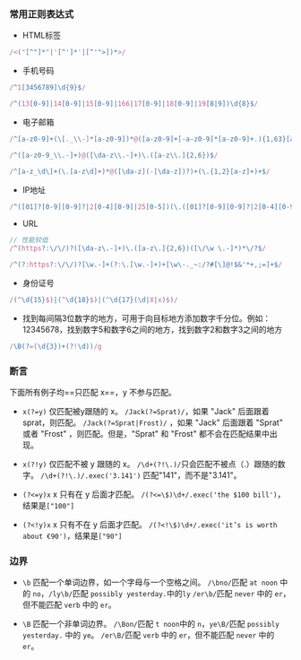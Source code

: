 ### 常用正则表达式

- HTML标签
```js
/<("[^"]*"|'[^']*'|[^'">])*>/
```

- 手机号码
```js
/^1[3456789]\d{9}$/

/^(13[0-9]|14[0-9]|15[0-9]|166|17[0-9]|18[0-9]|19[8|9])\d{8}$/
```

- 电子邮箱
```js
/^[a-z0-9]+(\[._\\-]*[a-z0-9])*@([a-z0-9]+[-a-z0-9]*[a-z0-9]+.){1,63}[a-z0-9]+$/

/^([a-z0-9_\\.-]+)@([\da-z\\.-]+)\.([a-z\\.]{2,6})$/

/^[a-z_\d\]+(\.[a-z\d]+)*@([\da-z](-[\da-z])?)+(\.{1,2}[a-z]+)+$/
```

- IP地址
```js
/^([01]?[0-9][0-9]?|2[0-4][0-9]|25[0-5])(\.([01]?[0-9][0-9]?|2[0-4][0-9]|25[0-5])){3}$/
```

- URL
```js
// 性能较低
/^(https?:\/\/)?([\da-z\.-]+)\.([a-z\.]{2,6})([\/\w \.-]*)*\/?$/

/^(?:https?:\/\/)?[\w.-]+(?:\.[\w.-]+)+[\w\-._~:/?#[\]@!$&'*+,;=]+$/
```

- 身份证号
```js
/(^\d{15}$)|(^\d{18}$)|(^\d{17}(\d|X|x)$)/
```

- 找到每间隔3位数字的地方，可用于向目标地方添加数字千分位。例如：12345678，找到数字5和数字6之间的地方，找到数字2和数字3之间的地方
```js
/\B(?=(\d{3})+(?!\d))/g
```


### 断言

下面所有例子均==只匹配 x==，y 不参与匹配。
- `x(?=y)` 仅匹配被y跟随的 x。
`/Jack(?=Sprat)/`，如果 "Jack" 后面跟着 sprat，则匹配。
`/Jack(?=Sprat|Frost)/` ，如果 "Jack" 后面跟着 "Sprat" 或者 "Frost" ，则匹配。但是，"Sprat" 和 "Frost" 都不会在匹配结果中出现。

- `x(?!y)` 仅匹配不被 y 跟随的 x。
`/\d+(?!\.)/`只会匹配不被点（.）跟随的数字。
`/\d+(?!\.)/.exec('3.141')` 匹配"141"，而不是"3.141"。

- `(?<=y)x` x 只有在 y 后面才匹配。
`/(?<=\$)\d+/.exec('the $100 bill')`，结果是`["100"]`

- `(?<!y)x` x 只有不在 y 后面才匹配。
`/(?<!\$)\d+/.exec('it’s is worth about €90')`，结果是`["90"]`

### 边界

- `\b` 匹配一个单词边界，如一个字母与一个空格之间。
`/\bno/`匹配 `at noon` 中的 `no`，`/ly\b/`匹配 `possibly yesterday.`中的`ly`
`/er\b/`匹配 `never` 中的 `er`，但不能匹配 `verb` 中的 `er`。

- `\B` 匹配一个非单词边界。
`/\Bon/`匹配 `t noon`中的 `n`，`ye\B/`匹配 `possibly yesterday.` 中的 `ye`。
`/er\B/`匹配 `verb` 中的 `er`，但不能匹配 `never` 中的 `er`。
